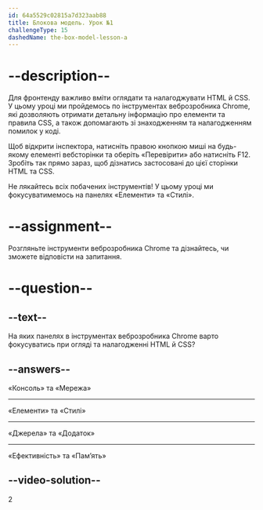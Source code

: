 ```yaml
---
id: 64a5529c02815a7d323aab88
title: Блокова модель. Урок №1
challengeType: 15
dashedName: the-box-model-lesson-a
---
```


# --description--

Для фронтенду важливо вміти оглядати та налагоджувати HTML й CSS. У цьому уроці ми пройдемось по інструментах веброзробника Chrome, які дозволяють отримати детальну інформацію про елементи та правила CSS, а також допомагають зі знаходженням та налагодженням помилок у коді.

Щоб відкрити інспектора, натисніть правою кнопкою миші на будь-якому елементі вебсторінки та оберіть «Перевірити» або натисніть F12. Зробіть так прямо зараз, щоб дізнатись застосовані до цієї сторінки HTML та CSS.

Не лякайтесь всіх побачених інструментів! У цьому уроці ми фокусуватимемось на панелях «Елементи» та «Стилі».

# --assignment--

Розгляньте інструменти веброзробника Chrome та дізнайтесь, чи зможете відповісти на запитання.

# --question--

## --text--

На яких панелях в інструментах веброзробника Chrome варто фокусуватись при огляді та налагодженні HTML й CSS?

## --answers--

«Консоль» та «Мережа»

---

«Елементи» та «Стилі»

---

«Джерела» та «Додаток»

---

«Ефективність» та «Пам’ять»


## --video-solution--

2

